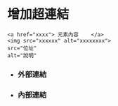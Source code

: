 # 增加超連結

    <a href="xxxx"> 元素內容    </a>
    <img src="xxxxxx" alt="xxxxxxxx">
    src="位址"
    alt="說明"

 - ### 外部連結
 - ### 內部連結 